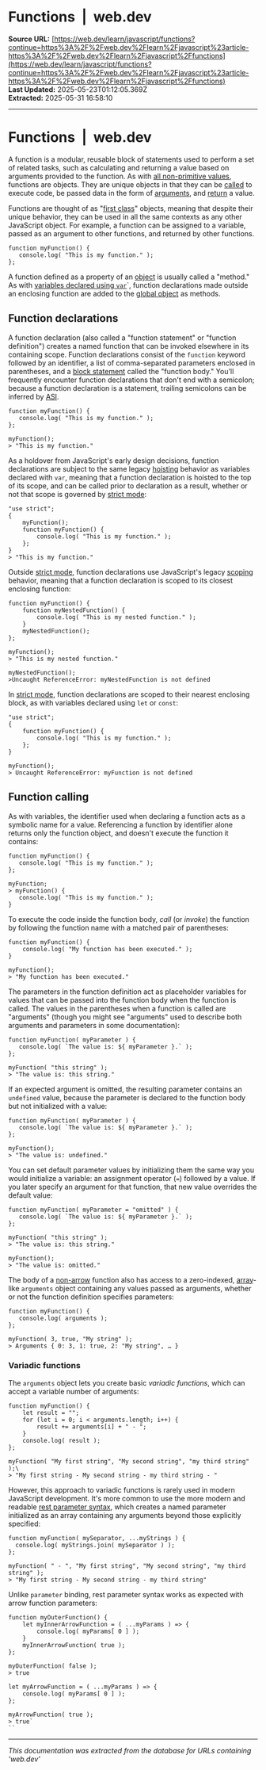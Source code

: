 # Functions  |  web.dev

**Source URL:** [https://web.dev/learn/javascript/functions?continue=https%3A%2F%2Fweb.dev%2Flearn%2Fjavascript%23article-https%3A%2F%2Fweb.dev%2Flearn%2Fjavascript%2Ffunctions](https://web.dev/learn/javascript/functions?continue=https%3A%2F%2Fweb.dev%2Flearn%2Fjavascript%23article-https%3A%2F%2Fweb.dev%2Flearn%2Fjavascript%2Ffunctions)  
**Last Updated:** 2025-05-23T01:12:05.369Z  
**Extracted:** 2025-05-31 16:58:10

---

# Functions  |  web.dev

A function is a modular, reusable block of statements used to perform a set of related tasks, such as calculating and returning a value based on arguments provided to the function. As with [all non-primitive values](https://web.dev/learn/javascript/objects), functions are objects. They are unique objects in that they can be [called](#function-calling) to execute code, be passed data in the form of [arguments](#function-calling), and [return](https://web.dev/learn/javascript/functions/return) a value.

Functions are thought of as "[first class](https://en.wikipedia.org/wiki/First-class_citizen)" objects, meaning that despite their unique behavior, they can be used in all the same contexts as any other JavaScript object. For example, a function can be assigned to a variable, passed as an argument to other functions, and returned by other functions.

```
function myFunction() {
   console.log( "This is my function." );
};
```

A function defined as a property of an [object](https://web.dev/learn/javascript/objects) is usually called a "method." As with [variables declared using `var`](https://web.dev/learn/javascript/data-types/variable)\`, function declarations made outside an enclosing function are added to the [global object](https://web.dev/learn/javascript/data-types/variable#global-scope) as methods.

## Function declarations

A function declaration (also called a "function statement" or "function definition") creates a named function that can be invoked elsewhere in its containing scope. Function declarations consist of the `function` keyword followed by an identifier, a list of comma-separated parameters enclosed in parentheses, and a [block statement](https://web.dev/learn/javascript/introduction#block-statements) called the "function body." You'll frequently encounter function declarations that don't end with a semicolon; because a function declaration is a statement, trailing semicolons can be inferred by [ASI](https://web.dev/learn/javascript/appendix#ASI).

```
function myFunction() {
   console.log( "This is my function." );
};

myFunction();
> "This is my function."
```

As a holdover from JavaScript's early design decisions, function declarations are subject to the same legacy [hoisting](https://web.dev/learn/javascript/data-types/variable#hoisting) behavior as variables declared with `var`, meaning that a function declaration is hoisted to the top of its scope, and can be called prior to declaration as a result, whether or not that scope is governed by [strict mode](https://web.dev/learn/javascript/appendix#strict-mode):

```
"use strict";
{
    myFunction();
    function myFunction() {
        console.log( "This is my function." );
    };
}
> "This is my function."
```

Outside [strict mode](https://web.dev/learn/javascript/appendix#strict-mode), function declarations use JavaScript's legacy [scoping](https://web.dev/learn/javascript/data-types/variable#scope) behavior, meaning that a function declaration is scoped to its closest enclosing function:

```
function myFunction() {
    function myNestedFunction() {
        console.log( "This is my nested function." );
    }
    myNestedFunction();
};

myFunction();
> "This is my nested function."

myNestedFunction();
>Uncaught ReferenceError: myNestedFunction is not defined
```

In [strict mode](https://web.dev/learn/javascript/appendix#strict-mode), function declarations are scoped to their nearest enclosing block, as with variables declared using `let` or `const`:

```
"use strict";
{
    function myFunction() {
        console.log( "This is my function." );
    };
}

myFunction();
> Uncaught ReferenceError: myFunction is not defined
```

## Function calling

As with variables, the identifier used when declaring a function acts as a symbolic name for a value. Referencing a function by identifier alone returns only the function object, and doesn't execute the function it contains:

```
function myFunction() {
   console.log( "This is my function." );
};

myFunction;
> myFunction() {
   console.log( "This is my function." );
}
```

To execute the code inside the function body, _call_ (or _invoke_) the function by following the function name with a matched pair of parentheses:

```
function myFunction() {
    console.log( "My function has been executed." );
}

myFunction();
> "My function has been executed."
```

The parameters in the function definition act as placeholder variables for values that can be passed into the function body when the function is called. The values in the parentheses when a function is called are "arguments" (though you might see "arguments" used to describe both arguments and parameters in some documentation):

```
function myFunction( myParameter ) {
   console.log( `The value is: ${ myParameter }.` );
};

myFunction( "this string" );
> "The value is: this string."
```

If an expected argument is omitted, the resulting parameter contains an `undefined` value, because the parameter is declared to the function body but not initialized with a value:

```
function myFunction( myParameter ) {
   console.log( `The value is: ${ myParameter }.` );
};

myFunction();
> "The value is: undefined."
```

You can set default parameter values by initializing them the same way you would initialize a variable: an assignment operator (`=`) followed by a value. If you later specify an argument for that function, that new value overrides the default value:

```
function myFunction( myParameter = "omitted" ) {
   console.log( `The value is: ${ myParameter }.` );
};

myFunction( "this string" );
> "The value is: this string."

myFunction();
> "The value is: omitted."
```

The body of a [non-arrow](https://web.dev/learn/javascript/functions/function-expressions#arrow-functions) function also has access to a zero-indexed, [array](https://web.dev/learn/javascript/collections/indexed#array)\-like `arguments` object containing any values passed as arguments, whether or not the function definition specifies parameters:

```
function myFunction() {
   console.log( arguments );
};

myFunction( 3, true, "My string" );
> Arguments { 0: 3, 1: true, 2: "My string", … }
```

### Variadic functions

The `arguments` object lets you create basic _variadic functions_, which can accept a variable number of arguments:

```
function myFunction() {
    let result = "";
    for (let i = 0; i < arguments.length; i++) {
        result += arguments[i] + " - ";
    }
    console.log( result );
};

myFunction( "My first string", "My second string", "my third string" );\
> "My first string - My second string - my third string - "
```

However, this approach to variadic functions is rarely used in modern JavaScript development. It's more common to use the more modern and readable [rest parameter syntax](https://web.dev/learn/javascript/collections/indexed#rest-operator), which creates a named parameter initialized as an array containing any arguments beyond those explicitly specified:

```
function myFunction( mySeparator, ...myStrings ) {
  console.log( myStrings.join( mySeparator ) );
};

myFunction( " - ", "My first string", "My second string", "my third string" );
> "My first string - My second string - my third string"
```

Unlike `parameter` binding, rest parameter syntax works as expected with arrow function parameters:

```
function myOuterFunction() {
    let myInnerArrowFunction = ( ...myParams ) => {
        console.log( myParams[ 0 ] );
    }
    myInnerArrowFunction( true );
};

myOuterFunction( false );
> true

let myArrowFunction = ( ...myParams ) => {
    console.log( myParams[ 0 ] );
};

myArrowFunction( true );
> true`
``
```

---

*This documentation was extracted from the database for URLs containing 'web.dev'*
